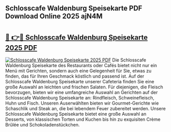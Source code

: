 ## Schlosscafe Waldenburg Speisekarte PDF Download Online 2025 ajN4M

# <h2><a href="http://gce9tzz.nevu.top/?p=Schlosscafe+Waldenburg+Speisekarte">🔗 👉🔴 Schlosscafe Waldenburg Speisekarte 2025 PDF</a></h2>

[![Schlosscafe Waldenburg Speisekarte 2025 PDF](https://i.imgur.com/dBaPXMq.png)](http://gce9tzz.nevu.top/?p=Schlosscafe+Waldenburg+Speisekarte)
Die Schlosscafe Waldenburg Speisekarte des Restaurants oder Cafés bietet nicht nur ein Menü mit Gerichten, sondern auch eine Gelegenheit für Sie, etwas zu finden, das für Ihren Geschmack köstlich und passend ist. Auf der Schlosscafe Waldenburg Speisekarte unserer Cafeteria finden Sie eine große Auswahl an leichten und frischen Salaten. Für diejenigen, die Fleisch bevorzugen, bieten wir eine umfangreiche Auswahl an Gerichten auf der Schlosscafe Waldenburg Speisekarte an: Rindfleisch, Schweinefleisch, Huhn und Fisch. Unseren Auserwählten bieten wir Gourmet-Gerichte wie Schaschlik und Steak an, die bei lebendem Feuer zubereitet werden. Unsere Schlosscafe Waldenburg Speisekarte bietet eine große Auswahl an Desserts, von klassischen Torten und Kuchen bis hin zu exquisiten Crème Brûlée und Schokoladenstückchen.

